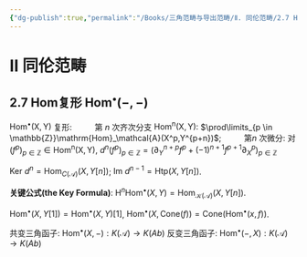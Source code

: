 ```yaml
---
{"dg-publish":true,"permalink":"/Books/三角范畴与导出范畴/Ⅱ. 同伦范畴/2.7 Hom复形Hom(-,-)/","dgPassFrontmatter":true,"created":"2024-08-04T20:26:45.788+08:00","updated":"2024-08-04T20:27:03.406+08:00"}
---
```


# Ⅱ 同伦范畴

## 2.7 $\mathbf{Hom}$复形 $\mathbf{Hom^\bullet(-,-)}$

$\mathrm{Hom^\bullet(X,Y)}$ 复形:
$\qquad$ 第 $n$ 次齐次分支 $\mathrm{Hom^n(X,Y)}$: $\prod\limits_{p \in \mathbb{Z}}\mathrm{Hom}_\mathcal{A}(X^p,Y^{p+n})$;
$\qquad$ 第$n$ 次微分: 对 $(f^p)_{p \in \mathbb{Z}}\in \mathrm{Hom^n(X,Y)}$,  $d^n(f^p)_{p \in \mathbb{Z}}=(\partial^{n+p}_Yf^p+(-1)^{n+1}f^{p+1}\partial^p_X)_{p \in \mathbb{Z}}$

 $\mathrm{Ker\ }d^n=\mathrm{Hom}_{C(\mathcal{A})}(X,Y[n])$;
  $\mathrm{Im\ }d^{n-1}=\mathrm{Htp}(X,Y[n])$.

**关键公式(the Key Formula)**: $\mathrm{H}^n\mathrm{Hom}^\bullet(X,Y)=\mathrm{Hom}_{\mathcal{K}(\mathcal{A})}(X,Y[n])$.

 $\mathrm{Hom}^\bullet(X,Y[1])=\mathrm{Hom}^\bullet(X,Y)[1]$,  $\mathrm{Hom}^\bullet(X,\mathrm{Cone}(f))=\mathrm{Cone}(\mathrm{Hom}^\bullet(x,f))$.

共变三角函子: $\mathrm{Hom}^\bullet(X,-):K(\mathcal{A})\rightarrow K(Ab)$ 
反变三角函子: $\mathrm{Hom}^\bullet(-,X):K(\mathcal{A})\rightarrow K(Ab)$ 